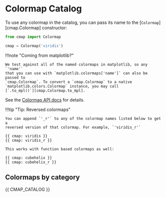 # Colormap Catalog

To use any colormap in the catalog, you can pass its name to the [`Colormap`][cmap.Colormap]
constructor:

```python
from cmap import Colormap

cmap = Colormap('viridis')
```

!!!note  "Coming from matplotlib?"

    We test against all of the named colormaps in matplotlib, so any `'name'`
    that you can use with `matplotlib.colormaps['name']` can also be passed to
    `cmap.Colormap`. To convert a `cmap.Colormap` to a native
    `matplotlib.colors.Colormap` instance, you may call
    [`.to_mpl()`][cmap.Colormap.to_mpl].

See the [Colormap API docs](../api/colormap.md) for details.

<!--
With that object you can do things like:

```python
# call it directly to colorize an ndarray of values
# values should be (pre-normalized to 0-1)
img = np.random.random((24, 24))
colored = cmap(img)
assert colored.shape == (24, 24, 4)

# use it in matplotlib
import matplotlib.pyplot as plt
plt.imshow(img, cmap=cmap.to_mpl())

# use it in napari
from napari import view_image
view_image(img, colormap=cmap.to_napari())
``` -->

!!!tip "Tip: Reversed colormaps"

    You can append `'_r'` to any of the colormap names listed below to get a
    reversed version of that colormap. For example, `'viridis_r'`

    {{ cmap: viridis }}
    {{ cmap: viridis_r }}

    This works with function based colormaps as well:

    {{ cmap: cubehelix }}
    {{ cmap: cubehelix_r }}



## Colormaps by category

{{ CMAP_CATALOG }}
